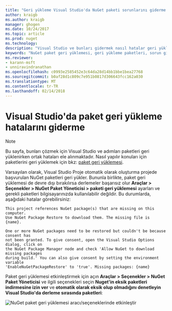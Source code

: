 ```yaml
---
title: "Geri yükleme Visual Studio'da NuGet paketi sorunlarını giderme | Microsoft Docs"
author: kraigb
ms.author: kraigb
manager: ghogen
ms.date: 10/24/2017
ms.topic: article
ms.prod: nuget
ms.technology: 
description: "Visual Studio ve bunları gidermek nasıl hatalar geri yükleme ortak NuGet açıklaması."
keywords: "NuGet paket geri yüklemesi, geri yükleme paketleri, sorun giderme, sorun giderme"
ms.reviewer:
- karann-msft
- unniravindranathan
ms.openlocfilehash: c0993e2585452e3c64da28d14bb1bbe1bea27768
ms.sourcegitcommit: b0af28d1c809c7e951b0817d306643fcc162a030
ms.translationtype: MT
ms.contentlocale: tr-TR
ms.lasthandoff: 02/14/2018
---
```

# <a name="troubleshooting-package-restore-errors-in-visual-studio"></a>Visual Studio'da paket geri yükleme hatalarını giderme

> [!Note]
> Bu sayfa, bunları çözmek için Visual Studio ve adımları paketleri geri yüklenirken ortak hataları ele alınmaktadır. Nasıl yapılır konuları için paketlerini geri yüklemek için bkz: [paket geri yüklemesi](../consume-packages/package-restore.md#enabling-and-disabling-package-restore).

Varsayılan olarak, Visual Studio Proje otomatik olarak oluşturma projede başvurulan NuGet paketleri geri yükler. Bununla birlikte, paket geri yüklemesi de devre dışı bırakılırsa derlemeler başarısız olur **Araçlar > Seçenekler > NuGet Paket Yöneticisi > paketi geri yüklemesi** ayarları ve gerekli paketleri bilgisayarınızda kullanılabilir değildir. Bu durumlarda, aşağıdaki hatalar görebilirsiniz:

```output
This project references NuGet package(s) that are missing on this computer.
Use NuGet Package Restore to download them. The missing file is {name}.
```

```output
One or more NuGet packages need to be restored but couldn't be because consent has
not been granted. To give consent, open the Visual Studio Options dialog, click on
the NuGet Package Manager node and check 'Allow NuGet to download missing packages
during build.' You can also give consent by setting the environment variable
'EnableNuGetPackageRestore' to 'true'. Missing packages: {name} 
```

Paket geri yüklemesi etkinleştirmek için açın **Araçlar > Seçenekler > NuGet Paket Yöneticisi** ve ilgili seçenekleri seçin **Nuget'in eksik paketleri indirmesine izin ver** ve **otomatik olarak eksik olup olmadığını denetleyin Visual Studio'da derleme sırasında paketleri**:

![NuGet paket geri yüklemesi aracı/seçeneklerinde etkinleştir](../consume-packages/media/restore-01-autorestoreoptions.png)
